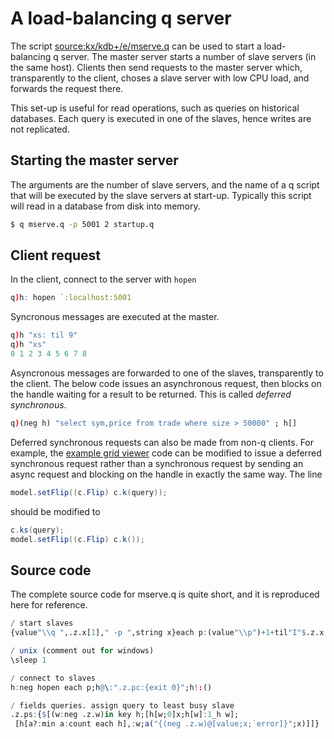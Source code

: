 # A load-balancing q server

The script <source:kx/kdb+/e/mserve.q> can be used to start a load-balancing q server. The master server starts a number of slave servers (in the same host). Clients then send requests to the master server which, transparently to the client, choses a slave server with low CPU load, and forwards the request there.

This set-up is useful for read operations, such as queries on historical databases. Each query is executed in one of the slaves, hence writes are not replicated.


## Starting the master server

The arguments are the number of slave servers, and the name of a q script that will be executed by the slave servers at start-up. Typically this script will read in a database from disk into memory.
```bash
$ q mserve.q -p 5001 2 startup.q
```


## Client request

In the client, connect to the server with `hopen`
```q
q)h: hopen `:localhost:5001
```
Syncronous messages are executed at the master.
```q
q)h "xs: til 9"
q)h "xs"
0 1 2 3 4 5 6 7 8
```
Asyncronous messages are forwarded to one of the slaves, transparently to the client. The below code issues an asynchronous request, then blocks on the handle waiting for a result to be returned. This is called _deferred synchronous_.
```q
q)(neg h) "select sym,price from trade where size > 50000" ; h[]
```
Deferred synchronous requests can also be made from non-q clients. For example, the [example grid viewer](interfacing-with-java/#example-grid-viewer-using-swing) code can be modified to issue a deferred synchronous request rather than a synchronous request by sending an async request and blocking on the handle in exactly the same way. The line
```java
model.setFlip((c.Flip) c.k(query));
```
should be modified to
```java
c.ks(query);
model.setFlip((c.Flip) c.k());
```


## Source code

The complete source code for mserve.q is quite short, and it is reproduced here for reference.
```q
/ start slaves
{value"\\q ",.z.x[1]," -p ",string x}each p:(value"\\p")+1+til"I"$.z.x 0;

/ unix (comment out for windows)
\sleep 1

/ connect to slaves
h:neg hopen each p;h@\:".z.pc:{exit 0}";h!:()

/ fields queries. assign query to least busy slave
.z.ps:{$[(w:neg .z.w)in key h;[h[w;0]x;h[w]:1_h w];                    /response
 [h[a?:min a:count each h],:w;a("{(neg .z.w)@[value;x;`error]}";x)]]}  /request
```